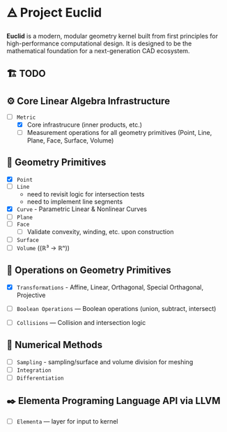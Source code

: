 # 🜁 Project Euclid

**Euclid** is a modern, modular geometry kernel built from first principles for high-performance computational design. It is designed to be the mathematical foundation for a next-generation CAD ecosystem.

## 🏗️ TODO

## ⚙️ Core Linear Algebra Infrastructure

- [ ] `Metric`
    - [x] Core infrastrucure (inner products, etc.)
    - [ ] Measurement operations for all geometry primitives (Point, Line, Plane, Face, Surface, Volume)

## 📐 Geometry Primitives

- [x] `Point`
- [ ] `Line`
    - need to revisit logic for intersection tests
    - need to implement line segments
- [x] `Curve` - Parametric Linear & Nonlinear Curves
- [ ] `Plane`
- [ ] `Face`
    - [ ] Validate convexity, winding, etc. upon construction
- [ ] `Surface` 
- [ ] `Volume` ((ℝ³ → ℝⁿ))

## 🧮 Operations on Geometry Primitives
- [x] `Transformations` - Affine, Linear, Orthagonal, Special Orthagonal, Projective
- [ ] `Boolean Operations` — Boolean operations (union, subtract, intersect)
- [ ] `Collisions` — Collision and intersection logic


## 🔢 Numerical Methods

- [ ] `Sampling` - sampling/surface and volume division for meshing
- [ ] `Integration`
- [ ] `Differentiation`

## ✒️ Elementa Programing Language API via LLVM

- [ ] `Elementa` —  layer for input to kernel 
